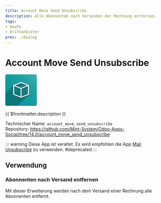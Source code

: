 ```yaml
---
title: Account Move Send Unsubscribe
description: Alle Abonnenten nach Versenden der Rechnung entfernen.
tags:
- HowTo
- Drittanbieter
prev: ./dialog
---
```

# Account Move Send Unsubscribe
![icon_oms_box](attachments/icon_oms_box.png)

{{ $frontmatter.description }}
 
Technischer Name: `account_move_send_unsubscribe`\
Repository: <https://github.com/Mint-System/Odoo-Apps-Social/tree/14.0/account_move_send_unsubscribe>

::: warning
Diese App ist veraltet. Es wird empfohlen die App [Mail Unsubscribe](Mail%20Unsubscribe) zu verwenden.
#deprecated
:::

## Verwendung

### Abonnenten nach Versand entfernen

Mit dieser Erweiterung werden nach dem Versand einer Rechnung alle Abonnenten entfernt.